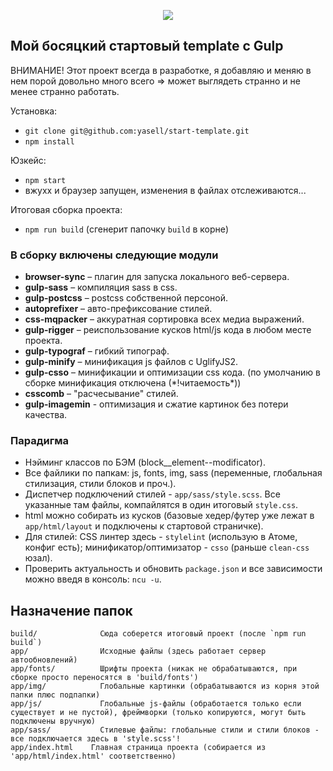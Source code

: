 <p align="center">
  <img src ="http://yasel.by/img/gulp-boiler.jpg">
</p>

## Мой босяцкий стартовый template с Gulp

ВНИМАНИЕ! Этот проект всегда в разработке, я добавляю и меняю в нем порой довольно много всего => может выглядеть странно и не менее странно работать.

Установка:
- `git clone git@github.com:yasell/start-template.git`
- `npm install`

Юзкейс:
- `npm start`
- вжухх и браузер запущен, изменения в файлах отслеживаются...

Итоговая сборка проекта:
- `npm run build` (сгенерит папочку `build` в корне)

### В сборку включены следующие модули

<ul>
<li><b>browser-sync</b> –  плагин для запуска локального веб-сервера.</li>
<li><b>gulp-sass</b> – компиляция sass в css.</li>

<li><b>gulp-postcss</b> – postcss собственной персоной.</li>
<li><b>autoprefixer</b> – авто-префиксование стилей.</li>
<li><b>css-mqpacker</b> – аккуратная сортировка всех медиа выражений.</li>
<li><b>gulp-rigger</b> – реиспользование кусков html/js кода в любом месте проекта.</li>
<li><b>gulp-typograf</b> – гибкий типограф.</li>   

<li><b>gulp-minify</b> – минификация js файлов c UglifyJS2.</li>
<li><b>gulp-csso</b> – минификации и оптимизации css кода. (по умолчанию в сборке минификация отключена (*!читаемость*))</li>
<li><b>csscomb</b> – "расчесывание" стилей.</li>
<li><b>gulp-imagemin</b> - оптимизация и сжатие картинок без потери качества.</li>
</ul>

### Парадигма

- Нэйминг классов по БЭМ (block__element--modificator).
- Все файлики по папкам: js, fonts, img, sass (переменные, глобальная стилизация, стили блоков и проч.).
- Диспетчер подключений стилей - `app/sass/style.scss`. Все указанные там файлы, компайлятся в один итоговый `style.css`.
- html можно собирать из кусков (базовые хедер/футер уже лежат в `app/html/layout` и подключены к стартовой страничке).
- Для стилей: CSS линтер здесь - `stylelint` (использую в Атоме, конфиг есть); минификатор/оптимизатор - `csso` (раньше `clean-css` юзал).
- Проверить актуальность и обновить `package.json` и все зависимости можно введя в консоль: `ncu -u`.

## Назначение папок

```
build/  			Сюда соберется итоговый проект (после `npm run build`)
app/        		Исходные файлы (здесь работает сервер автообновлений)
app/fonts/  		Шрифты проекта (никак не обрабатываются, при сборке просто переносятся в 'build/fonts')
app/img/    		Глобальные картинки (обрабатываются из корня этой папки плюс подпапки)
app/js/     		Глобальные js-файлы (обработается только если существует и не пустой), фреймворки (только копируются, могут быть подключены вручную)
app/sass/   		Стилевые файлы: глобальные стили и стили блоков - все подключается здесь в 'style.scss'!
app/index.html	  Главная страница проекта (собирается из 'app/html/index.html' соответственно)
```
